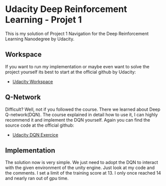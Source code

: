 # Udacity Deep Reinforcement Learning - Projet 1

This is my solution of Project 1 Navigation for the Deep Reinforcement Learning Nanodegree by Udacity. 

## Workspace 
If you want to run my implementation or maybe even want to solve the project yourself its best to start at the official github by Udacity:
* [Udacity Workspace](https://github.com/udacity/deep-reinforcement-learning/blob/master/p1_navigation/README.md)

## Q-Network
Difficult? Well, not if you followed the course. There we learned about Deep Q-network(DQN). The course explained in detail how to use it, I can highly recommend it and implement the DQN yourself. Again you can find the source code at the official github:
* [Udacity DQN Exercice](https://github.com/udacity/deep-reinforcement-learning/tree/master/dqn)

## Implementation
The solution now is very simple. We just need to adopt the DQN to interact with the given environment of the unity engine. Just look at my code and the comments. 
I set a limit of the training score at 13. I only once reached 14 and nearly ran out of gpu time. 
